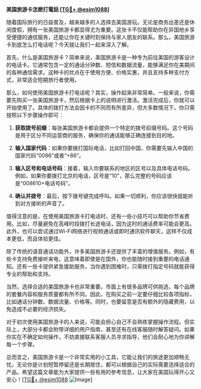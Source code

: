 **美国旅游卡怎麽打電話 [[TG💪+ @esim1088](https://t.me/s/esim1088)]**

随着国际旅行的日益普及，越来越多的人选择去美国游玩。无论是商务出差还是休闲度假，拥有一张美国旅游卡都显得尤为重要。这张卡不仅能帮助你在异国他乡享受便捷的通信服务，还能让你在关键时刻保持与家人朋友的联系。那么，美国旅游卡到底怎么打电话呢？今天就让我们一起来深入了解。

首先，什么是美国旅游卡？简单来说，美国旅游卡是一种专为前往美国的游客设计的电话卡。它通常包含一定的通话分钟数、短信和数据流量，能够满足你在美期间的各种通信需求。这种卡的优点在于使用方便、价格实惠，并且支持多种支付方式，非常适合短期旅行者使用。

那么，如何使用美国旅游卡打电话呢？其实，操作起来非常简单。一般来说，你需要先购买一张美国旅游卡，然后根据卡上的说明进行激活。激活完成后，你就可以开始使用了。具体的拨打方法会因卡的不同而有所差异，但大多数情况下，你只需按照以下步骤操作即可：

1. **获取拨号前缀**：每张美国旅游卡都会提供一个特定的拨号前缀号码。这个号码是用于区分不同运营商的服务，确保你的通话能够正确连接到目的地。

2. **输入国家代码**：如果你要拨打国际电话，比如打回中国，你需要先输入中国的国家代码“0086”或者“+86”。

3. **输入区号和电话号码**：接着，输入你要联系的地区的区号以及具体电话号码。例如，如果你要拨打北京的电话，区号是“10”，那么完整的号码应该是“008610+电话号码”。

4. **确认并拨号**：最后，按下拨号键完成呼叫。如果一切顺利，你应该很快就能听到对方接听的声音了。

值得注意的是，在使用美国旅游卡打电话时，还有一些小技巧可以帮助你节省费用。比如，尽量避免在高峰时段拨打长途电话，因为这时的通话费率可能会更高。此外，也可以尝试通过Wi-Fi网络进行视频通话或即时通讯软件聊天，这样不仅成本更低，而且体验更佳。

除了传统的语音通话功能外，许多美国旅游卡还提供了丰富的增值服务。例如，有些卡支持免费接听来电，这意味着即使是在国外，你也能随时接到重要的电话通知。还有一些卡提供紧急援助服务，当你遇到困难时，只需拨打指定号码就能获得专业的帮助和支持。

当然，选择合适的美国旅游卡也非常重要。市面上有很多品牌可供挑选，每个品牌的套餐内容和服务质量都有所不同。因此，在购买之前一定要仔细比较各项指标，比如通话分钟数、数据流量、价格等。同时，也要留意是否有额外的隐藏费用，以免造成不必要的经济损失。

对于初次使用美国旅游卡的人来说，可能会担心自己不会熟练掌握操作流程。但实际上，大部分卡都会附带详细的用户指南，甚至还有在线客服随时解答疑问。如果你实在不确定如何操作，不妨直接联系客服人员寻求指导，他们会耐心地为你讲解每一个步骤。

总而言之，美国旅游卡是一个非常实用的小工具，它能让我们的旅途更加顺畅无忧。无论你是计划短暂停留还是长期居住，都可以根据自己的实际需要选择适合的产品。希望这篇文章能为大家提供一些有用的参考信息，让大家在美国玩得开心又安心！[[TG💪+ @esim1088](https://t.me/s/esim1088) ![Image](https://i.postimg.cc/4NQfJmqS/Snipaste-2025-05-13-00-14-12.png)]